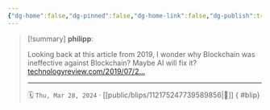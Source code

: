 ```yaml
---
{"dg-home":false,"dg-pinned":false,"dg-home-link":false,"dg-publish":true,"tags":["dgblip"],"disabled rules":["yaml-title","yaml-title-alias","file-name-heading"],"title":"philipp on mastodon @ 2024-03-28","created-date":"2024-03-28T20:40:43","id":112175247739589860,"updated-date":"2025-05-02T08:50:44","dg-path":"blips/112175247739589856.md","permalink":"/blips/112175247739589856/","dgPassFrontmatter":true}
---
```


> [!summary] **philipp**:
>
> Looking back at this article from 2019, I wonder why Blockchain was ineffective against Blockchain? Maybe AI will fix it? [technologyreview.com/2019/07/2…](https://www.technologyreview.com/2019/07/25/65533/the-new-york-times-thinks-a-blockchain-could-help-stamp-out-fake-news/)
> - - -
>
> 🗓️ `Thu, Mar 28, 2024` · [[public/blips/112175247739589856\|🔗]]
{ #blip}

